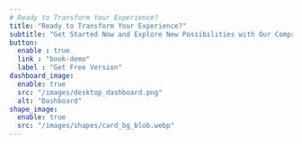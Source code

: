 ```yaml
---
# Ready to Transform Your Experience?
title: "Ready to Transform Your Experience?"
subtitle: "Get Started Now and Explore New Possibilities with Our Comprehensive Resources."
button:
  enable : true
  link : "book-demo"
  label : "Get Free Version"
dashboard_image:
  enable: true
  src: "/images/desktop_dashboard.png"
  alt: "Dashboard"
shape_image:
  enable: true
  src: "/images/shapes/card_bg_blob.webp"
---
```

